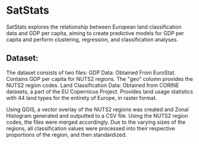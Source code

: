 # SatStats
SatStats explores the relationship between European land classification data and GDP per capita, aiming to create predictive models for GDP per capita and perform clustering, regression, and classification analyses.

## Dataset: 
The dataset consists of two files:
GDP Data: Obtained From EuroStat. Contains GDP per capita for NUTS2 regions. The "geo" column provides the NUTS2 region codes.
Land Classification Data: Obtained from CORINE datasets, a part of the EU Copernicus Project. Provides land usage statistics with 44 land types for the entirety of Europe, in raster format.

Using QGIS, a vector overlay of the NUTS2 regions was created and Zonal Histogram generated and outputted to a CSV file. Using the NUTS2 region codes, the files were merged accordingly. Due to the varying sizes of the regions, all classification values were processed into their respective proportions of the region, and then standardized.

